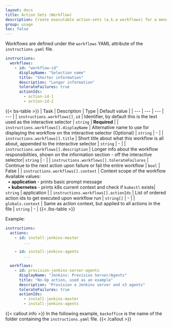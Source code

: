 ```yaml
---
layout: docs
title: Action Sets (Workflow)
description: Create executable action-sets (a.k.a workflows) for a menu command.
group: usage
toc: false
---
```


Workflows are defined under the `workflows` YAML attribute of the `instructions.yaml` file.

```yaml
instructions:
  workflows:
    - id: "workflow-id"
      displayName: "Selection name"
      title: "Shorter information"
      description: "Longer information"
      tolerateFailures: true
      actionIds:
        - action-id-1
        - action-id-2
```

{{< bs-table >}}
| Task | Description | Type | Default value | 
| --- | --- | --- | --- |
| `instructions.workflows[].id` | Identifier, by default this is the text used as the interactive selector | `string` | **Required** |
| `instructions.workflows[].displayName` | Alternative name to use for displaying the workflow on the interactive selector (Optional) | `string` | - |
| `instructions.workflows[].title` | Short title about what this workflow is all about, appended to the interactive selector | `string` | - |
| `instructions.workflows[].description` | Longer info about the workflow responsibilities, shown on the information section - off the interactive selector| `string` | - |
| `instructions.workflows[].tolerateFailures` | Continue to the next action upon failure or fail the entire workflow | `bool` | False |
| `instructions.workflows[].context` | Context scope of the workflow<br>Available values:<br>&nbsp;&nbsp;• **application** - prints basic prompt message<br>&nbsp;&nbsp;• **kubernetes** - prints k8s current context and check if `kubectl` exists| `string` | application |
| `instructions.workflows[].actionIds` | List of ordered action ids to get executed upon workflow run | `string[]` | - |
| `globals.context` | Same as action context, but applied to all actions in the file | `string` | - |
{{< /bs-table >}}

Example:

```yaml
instructions:
  actions:
    - id: install-jenkins-master
        ...

    - id: install-jenkins-agents
        ...

  workflows:
    - id: provision-jenkins-server-agents
      displayName: "Jenkins: Provision Server/Agents"
      title: "No-Op action, used as an example"
      description: "Provision a Jenkins server and x3 agents"
      tolerateFailures: true
      actionIds:
        - install-jenkins-master
        - install-jenkins-agents
```

{{< callout info >}}
In the following example, `backoffice` is the name of the folder containing the `instructions.yaml` file.
{{< /callout >}}

<!-- <div class="col-lg-6">
   <img style="vertical-align: top;" src="/docs/latest/assets/img/provisioner-workflow-selection.svg" width="800" >
</div> -->

